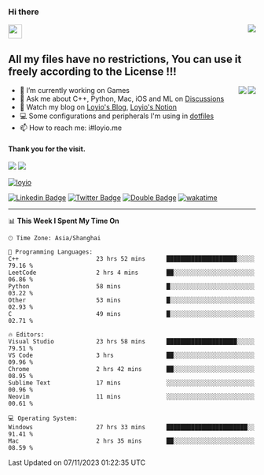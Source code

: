 <h3 align="left">Hi there</h3>
<img src='https://em-content.zobj.net/source/animated-noto-color-emoji/356/waving-hand_light-skin-tone_1f44b-1f3fb_1f3fb.gif' width='28' />
<a align="right" href="https://github.com/loyio/loyio/blob/master/STAR/README.md"><img align="right" src="https://img.shields.io/badge/LOYIO-STAR-green" /></a>

## All my files have no restrictions, You can use it freely according to the License !!!

<a href="https://github.com/loyio#gh-light-mode-only">
     <img align="right"  src="https://loy-readme.vercel.app/api/top-langs/?username=loyio&langs_count=6&hide=css,html,jupyter%20notebook" />
</a>

<a href="https://github.com/loyio#gh-dark-mode-only">
  <img align="right"  src="https://loy-readme.vercel.app/api/top-langs/?username=loyio&langs_count=6&theme=slateorange&hide=css,html,jupyter%20notebook" />
</a>



- 🔭 I’m currently working on Games
- 💬 Ask me about C++, Python, Mac, iOS and ML on [Discussions](https://github.com/loyio/blog/discussions)
- 📔 Watch my blog on [Loyio's Blog](https://loyio.me), [Loyio's Notion](https://loyio.notion.site/loyio/Loyio-s-Dashboard-2f56bd29222a445ea9d9e8802a1ac83b)
- 💻 Some configurations and peripherals I'm using in [dotfiles](https://github.com/loyio/dotfiles)
- 📫 How to reach me: i#loyio.me


#### Thank you for the visit.
<img src="http://profile-counter.glitch.me/loyio/count.svg" />

<img src="https://loy-readme.vercel.app/api?username=loyio&show_icons=true&hide=stars&include_all_commits=true&hide_title=true&theme=slateorange" />

     

[![loyio](https://github-profile-trophy.vercel.app/?username=loyio&theme=onedark&column=4)](https://github.com/loyio)

[![Linkedin Badge](https://img.shields.io/badge/-@loyio-0077b5?style=flat-square&logo=Linkedin&logoColor=white&labelColor=0077b5&link=https://www.linkedin.com/in/loyio-hex-363172158/)](https://www.linkedin.com/in/loyio-hex-363172158/)
[![Twitter Badge](https://img.shields.io/badge/-@loyiome-000000?style=flat-square&labelColor=000000&logo=x&logoColor=white&link=https://twitter.com/loyiome)](https://twitter.com/loyiome)
[![Double Badge](https://img.shields.io/badge/@loyio-007722?style=flat&logo=Douban&logoColor=white)](https://www.douban.com/people/susmote)
[![wakatime](https://wakatime.com/badge/user/c0ddc104-5a20-41d1-ab9a-c4d9ea20a4d9.svg)](https://wakatime.com/@c0ddc104-5a20-41d1-ab9a-c4d9ea20a4d9)

-------
<!--START_SECTION:waka-->
📊 **This Week I Spent My Time On** 

```text
🕑︎ Time Zone: Asia/Shanghai

💬 Programming Languages: 
C++                      23 hrs 52 mins      ████████████████████░░░░░   79.16 % 
LeetCode                 2 hrs 4 mins        ██░░░░░░░░░░░░░░░░░░░░░░░   06.86 % 
Python                   58 mins             █░░░░░░░░░░░░░░░░░░░░░░░░   03.22 % 
Other                    53 mins             █░░░░░░░░░░░░░░░░░░░░░░░░   02.93 % 
C                        49 mins             █░░░░░░░░░░░░░░░░░░░░░░░░   02.71 % 

🔥 Editors: 
Visual Studio            23 hrs 58 mins      ████████████████████░░░░░   79.51 % 
VS Code                  3 hrs               ██░░░░░░░░░░░░░░░░░░░░░░░   09.96 % 
Chrome                   2 hrs 42 mins       ██░░░░░░░░░░░░░░░░░░░░░░░   08.95 % 
Sublime Text             17 mins             ░░░░░░░░░░░░░░░░░░░░░░░░░   00.96 % 
Neovim                   11 mins             ░░░░░░░░░░░░░░░░░░░░░░░░░   00.61 % 

💻 Operating System: 
Windows                  27 hrs 33 mins      ███████████████████████░░   91.41 % 
Mac                      2 hrs 35 mins       ██░░░░░░░░░░░░░░░░░░░░░░░   08.59 % 
```


 Last Updated on 07/11/2023 01:22:35 UTC
<!--END_SECTION:waka-->
